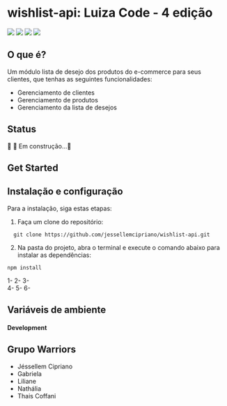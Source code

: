 # wishlist-api: Luiza Code - 4 edição

<p>
  <img src="https://img.shields.io/badge/JavaScript-F7DF1E?style=for-the-badge&logo=javascript&logoColor=black" />
  <img src="https://img.shields.io/badge/Node.js-339933?style=for-the-badge&logo=nodedotjs&logoColor=white"/>
  <img src="https://img.shields.io/badge/Express.js-000000?style=for-the-badge&logo=express&logoColor=white"/>
  <img src="https://img.shields.io/badge/MongoDB-316192?style=for-the-badge&logo=mongodb&logoColor=white" />
</p>

## O que é?

Um módulo lista de desejo dos produtos do e-commerce para seus clientes, que tenhas as seguintes funcionalidades:
- Gerenciamento de clientes
- Gerenciamento de produtos
- Gerenciamento da lista de desejos

## Status
🚧 🚀 Em construção...🚧

## Get Started 

## Instalação e configuração

Para a instalação, siga estas etapas:

1) Faça um clone do repositório:
```
  git clone https://github.com/jessellemcipriano/wishlist-api.git
```

2) Na pasta do projeto, abra o terminal e execute o comando abaixo para instalar as dependências:

```
npm install
```
1- 
2- 
3-  
4- 
5- 
6-  


## Variáveis de ambiente 
#### Development

## Grupo Warriors
- Jéssellem Cipriano
- Gabriela
- Liliane
- Nathália
- Thais Coffani

